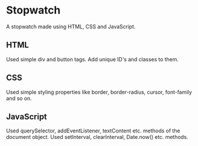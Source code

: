 # Stopwatch
A stopwatch made using HTML, CSS and JavaScript.

## HTML
Used simple div and button tags. Add unique ID's and classes to them.

## CSS
Used simple styling properties like border, border-radius, cursor, font-family and so on.

## JavaScript
Used querySelector, addEventListener, textContent etc. methods of the document object.
Used setInterval, clearInterval, Date.now() etc. methods.